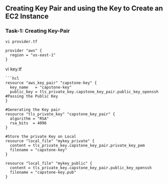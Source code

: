 ## Creating Key Pair and using the Key to Create an EC2 Instance

### Task-1: Creating Key-Pair
```
vi provider.tf
```
```
provider "aws" {
  region = "us-east-1"
}
```
vi key.tf
```
```hcl
resource "aws_key_pair" "capstone-key" {
  key_name   = "capstone-key"
  public_key = tls_private_key.capstone_key_pair.public_key_openssh  #Passing the Public Key 
}

#Generating the Key pair
resource "tls_private_key" "capstone_key_pair" {
  algorithm = "RSA"
  rsa_bits  = 4096
}

#Store the private Key on Local
resource "local_file" "mykey_private" {
  content = tls_private_key.capstone_key_pair.private_key_pem
  filename = "capstone-key"
}

resource "local_file" "mykey_public" {
  content = tls_private_key.capstone_key_pair.public_key_openssh
  filename = "capstone-key.pub"
}

```
